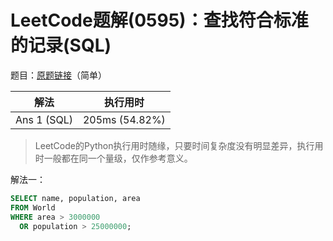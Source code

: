 # LeetCode题解(0595)：查找符合标准的记录(SQL)

题目：[原题链接](https://leetcode-cn.com/problems/big-countries/)（简单）

| 解法        | 执行用时       |
| ----------- | -------------- |
| Ans 1 (SQL) | 205ms (54.82%) |

>  LeetCode的Python执行用时随缘，只要时间复杂度没有明显差异，执行用时一般都在同一个量级，仅作参考意义。

解法一：

```sql
SELECT name, population, area
FROM World
WHERE area > 3000000
  OR population > 25000000;
```